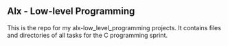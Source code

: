 ## Alx - Low-level Programming
This is the repo for my alx-low_level_programming projects. It contains files and directories of all tasks for the C programming sprint.
